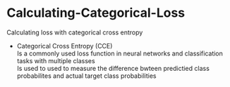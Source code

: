 # Calculating-Categorical-Loss
Calculating loss with categorical cross entropy

- Categorical Cross Entropy (CCE)    
    Is a commonly used loss function in neural networks and classification tasks with multiple classes  
    Is used to used to measure the difference bwteen predictied class probabilites and actual target class probabilities

